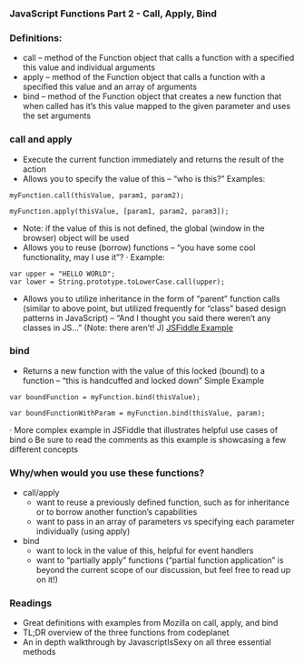 ### JavaScript Functions Part 2 - Call, Apply, Bind
### Definitions:
- call – method of the Function object that calls a function with a specified this value and individual arguments
- apply – method of the Function object that calls a function with a specified this value and an array of arguments
- bind – method of the Function object that creates a new function that when called has it’s this value mapped to the given parameter and uses the set arguments

### call and apply
  - Execute the current function immediately and returns the result of the action
  - Allows you to specify the value of this – “who is this?”
Examples:
``` 
myFunction.call(thisValue, param1, param2);
```
```
myFunction.apply(thisValue, [param1, param2, param3]);
```
- Note: if the value of this is not defined, the global (window in the browser) object will be used
- Allows you to reuse (borrow) functions – “you have some cool functionality, may I use it”?
·         Example:
```
var upper = "HELLO WORLD";
var lower = String.prototype.toLowerCase.call(upper);
```
- Allows you to utilize inheritance in the form of “parent” function calls (similar to above point, but utilized frequently for “class” based design patterns in JavaScript) – “And I thought you said there weren’t any classes in JS…” (Note: there aren’t! J)
[JSFiddle Example](https://jsfiddle.net/0z3pyy27/2/)

### bind
- Returns a new function with the value of this locked (bound) to a function – “this is handcuffed and locked down”
Simple Example
```
var boundFunction = myFunction.bind(thisValue);
```
```
var boundFunctionWithParam = myFunction.bind(thisValue, param);
```

·         More complex example in JSFiddle that illustrates helpful use cases of bind
o   Be sure to read the comments as this example is showcasing a few different concepts
 
### Why/when would you use these functions?
- call/apply
  - want to reuse a previously defined function, such as for inheritance or to borrow another function’s capabilities
  - want to pass in an array of parameters vs specifying each parameter individually (using apply)
- bind
  - want to lock in the value of this, helpful for event handlers
  - want to “partially apply” functions (“partial function application” is beyond the current scope of our discussion, but feel free to read up on it!)
 
### Readings
- Great definitions with examples from Mozilla on call, apply, and bind
- TL;DR overview of the three functions from codeplanet
- An in depth walkthrough by JavascriptIsSexy on all three essential methods
